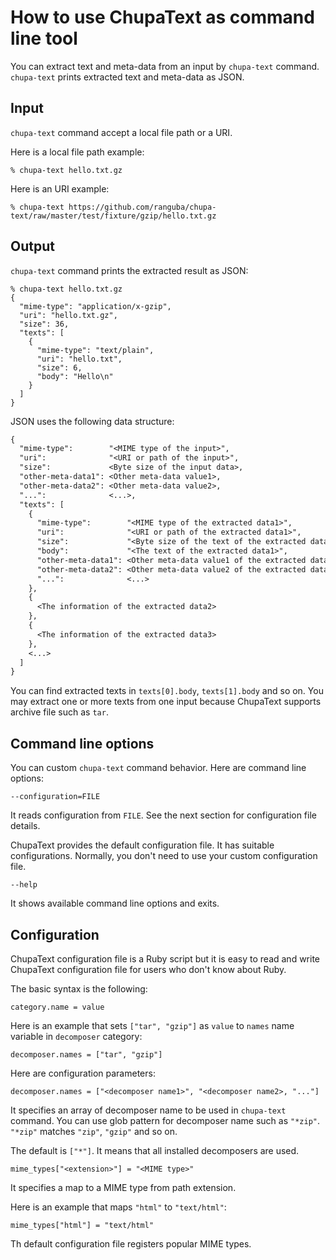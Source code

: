 # How to use ChupaText as command line tool

You can extract text and meta-data from an input by `chupa-text`
command. `chupa-text` prints extracted text and meta-data as JSON.

## Input

`chupa-text` command accept a local file path or a URI.

Here is a local file path example:

```
% chupa-text hello.txt.gz
```

Here is an URI example:

```
% chupa-text https://github.com/ranguba/chupa-text/raw/master/test/fixture/gzip/hello.txt.gz
```

## Output

`chupa-text` command prints the extracted result as JSON:

```
% chupa-text hello.txt.gz
{
  "mime-type": "application/x-gzip",
  "uri": "hello.txt.gz",
  "size": 36,
  "texts": [
    {
      "mime-type": "text/plain",
      "uri": "hello.txt",
      "size": 6,
      "body": "Hello\n"
    }
  ]
}
```

JSON uses the following data structure:

```txt
{
  "mime-type":        "<MIME type of the input>",
  "uri":              "<URI or path of the input>",
  "size":             <Byte size of the input data>,
  "other-meta-data1": <Other meta-data value1>,
  "other-meta-data2": <Other meta-data value2>,
  "...":              <...>,
  "texts": [
    {
      "mime-type":        "<MIME type of the extracted data1>",
      "uri":              "<URI or path of the extracted data1>",
      "size":             "<Byte size of the text of the extracted data1>",
      "body":             "<The text of the extracted data1>",
      "other-meta-data1": <Other meta-data value1 of the extracted data1>,
      "other-meta-data2": <Other meta-data value2 of the extracted data1>,
      "...":              <...>
    },
    {
      <The information of the extracted data2>
    },
    {
      <The information of the extracted data3>
    },
    <...>
  ]
}
```

You can find extracted texts in `texts[0].body`, `texts[1].body` and
so on. You may extract one or more texts from one input because
ChupaText supports archive file such as `tar`.

## Command line options

You can custom `chupa-text` command behavior. Here are command line
options:

`--configuration=FILE`

It reads configuration from `FILE`. See the next section for
configuration file details.

ChupaText provides the default configuration file. It has suitable
configurations. Normally, you don't need to use your custom
configuration file.

`--help`

It shows available command line options and exits.

## Configuration

ChupaText configuration file is a Ruby script but it is easy to read
and write ChupaText configuration file for users who don't know about
Ruby.

The basic syntax is the following:

```
category.name = value
```

Here is an example that sets `["tar", "gzip"]` as `value` to `names`
name variable in `decomposer` category:

```
decomposer.names = ["tar", "gzip"]
```

Here are configuration parameters:

`decomposer.names = ["<decomposer name1>", "<decomposer name2>, "..."]`

It specifies an array of decomposer name to be used in `chupa-text`
command. You can use glob pattern for decomposer name such as
`"*zip"`. `"*zip"` matches `"zip"`, `"gzip"` and so on.

The default is `["*"]`. It means that all installed decomposers are
used.

`mime_types["<extension>"] = "<MIME type>"`

It specifies a map to a MIME type from path extension.

Here is an example that maps `"html"` to `"text/html"`:

```
mime_types["html"] = "text/html"
```

Th default configuration file registers popular MIME types.
